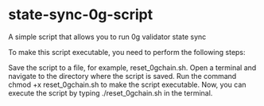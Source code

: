 # state-sync-0g-script
A simple script that allows you to run 0g validator state sync

To make this script executable, you need to perform the following steps:

Save the script to a file, for example, reset_0gchain.sh.
Open a terminal and navigate to the directory where the script is saved.
Run the command chmod +x reset_0gchain.sh to make the script executable.
Now, you can execute the script by typing ./reset_0gchain.sh in the terminal.
